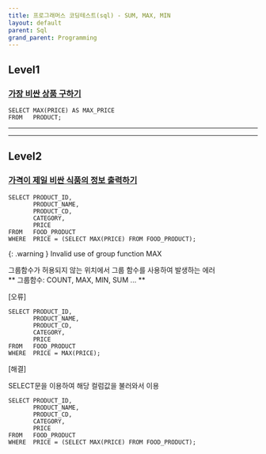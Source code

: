 ```yaml
---
title: 프로그래머스 코딩테스트(sql) - SUM, MAX, MIN
layout: default
parent: Sql
grand_parent: Programming
---
```



## Level1

### [가장 비싼 상품 구하기]   

```
SELECT MAX(PRICE) AS MAX_PRICE
FROM   PRODUCT;
```

***
***

## Level2

### [가격이 제일 비싼 식품의 정보 출력하기]   

```
SELECT PRODUCT_ID,
       PRODUCT_NAME,
       PRODUCT_CD,
       CATEGORY,
       PRICE
FROM   FOOD_PRODUCT
WHERE  PRICE = (SELECT MAX(PRICE) FROM FOOD_PRODUCT);
```

{: .warning }
Invalid use of group function MAX

그룹함수가 허용되지 않는 위치에서 그룹 함수를 사용하여 발생하는 에러    
** 그룹함수: COUNT, MAX, MIN, SUM ... **   

[오류]    
```
SELECT PRODUCT_ID,
       PRODUCT_NAME,
       PRODUCT_CD,
       CATEGORY,
       PRICE
FROM   FOOD_PRODUCT
WHERE  PRICE = MAX(PRICE);
```

[해결]   

SELECT문을 이용하여 해당 컬럼값을 불러와서 이용

```
SELECT PRODUCT_ID,
       PRODUCT_NAME,
       PRODUCT_CD,
       CATEGORY,
       PRICE
FROM   FOOD_PRODUCT
WHERE  PRICE = (SELECT MAX(PRICE) FROM FOOD_PRODUCT);
```

[가장 비싼 상품 구하기]: https://school.programmers.co.kr/learn/courses/30/lessons/131697
[가격이 제일 비싼 식품의 정보 출력하기]: https://school.programmers.co.kr/learn/courses/30/lessons/131115